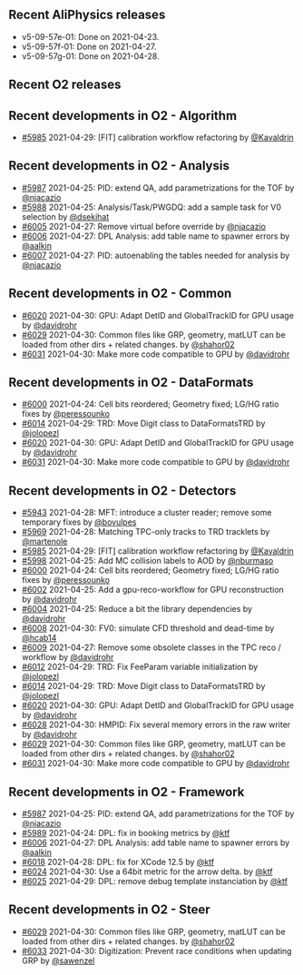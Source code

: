 ## Recent AliPhysics releases
- v5-09-57e-01: Done on 2021-04-23.
- v5-09-57f-01: Done on 2021-04-27.
- v5-09-57g-01: Done on 2021-04-28.
## Recent O2 releases
## Recent developments in O2 - Algorithm
- [\#5985](https://github.com/AliceO2Group/AliceO2/pull/5985) 2021-04-29: [FIT] calibration workflow refactoring by [@Kavaldrin](https://github.com/Kavaldrin)
## Recent developments in O2 - Analysis
- [\#5987](https://github.com/AliceO2Group/AliceO2/pull/5987) 2021-04-25: PID: extend QA, add parametrizations for the TOF by [@njacazio](https://github.com/njacazio)
- [\#5988](https://github.com/AliceO2Group/AliceO2/pull/5988) 2021-04-25: Analysis/Task/PWGDQ: add a sample task for V0 selection by [@dsekihat](https://github.com/dsekihat)
- [\#6005](https://github.com/AliceO2Group/AliceO2/pull/6005) 2021-04-27: Remove virtual before override by [@njacazio](https://github.com/njacazio)
- [\#6006](https://github.com/AliceO2Group/AliceO2/pull/6006) 2021-04-27: DPL Analysis: add table name to spawner errors by [@aalkin](https://github.com/aalkin)
- [\#6007](https://github.com/AliceO2Group/AliceO2/pull/6007) 2021-04-27: PID: autoenabling the tables needed for analysis by [@njacazio](https://github.com/njacazio)
## Recent developments in O2 - Common
- [\#6020](https://github.com/AliceO2Group/AliceO2/pull/6020) 2021-04-30: GPU: Adapt DetID and GlobalTrackID for GPU usage by [@davidrohr](https://github.com/davidrohr)
- [\#6029](https://github.com/AliceO2Group/AliceO2/pull/6029) 2021-04-30: Common files like GRP, geometry, matLUT can be loaded from other dirs + related changes. by [@shahor02](https://github.com/shahor02)
- [\#6031](https://github.com/AliceO2Group/AliceO2/pull/6031) 2021-04-30: Make more code compatible to GPU by [@davidrohr](https://github.com/davidrohr)
## Recent developments in O2 - DataFormats
- [\#6000](https://github.com/AliceO2Group/AliceO2/pull/6000) 2021-04-24: Cell bits reordered; Geometry fixed; LG/HG ratio fixes by [@peressounko](https://github.com/peressounko)
- [\#6014](https://github.com/AliceO2Group/AliceO2/pull/6014) 2021-04-29: TRD: Move Digit class to DataFormatsTRD by [@jolopezl](https://github.com/jolopezl)
- [\#6020](https://github.com/AliceO2Group/AliceO2/pull/6020) 2021-04-30: GPU: Adapt DetID and GlobalTrackID for GPU usage by [@davidrohr](https://github.com/davidrohr)
- [\#6031](https://github.com/AliceO2Group/AliceO2/pull/6031) 2021-04-30: Make more code compatible to GPU by [@davidrohr](https://github.com/davidrohr)
## Recent developments in O2 - Detectors
- [\#5943](https://github.com/AliceO2Group/AliceO2/pull/5943) 2021-04-28: MFT:  introduce a cluster reader; remove some temporary fixes by [@bovulpes](https://github.com/bovulpes)
- [\#5969](https://github.com/AliceO2Group/AliceO2/pull/5969) 2021-04-28: Matching TPC-only tracks to TRD tracklets by [@martenole](https://github.com/martenole)
- [\#5985](https://github.com/AliceO2Group/AliceO2/pull/5985) 2021-04-29: [FIT] calibration workflow refactoring by [@Kavaldrin](https://github.com/Kavaldrin)
- [\#5998](https://github.com/AliceO2Group/AliceO2/pull/5998) 2021-04-25: Add MC collision labels to AOD by [@nburmaso](https://github.com/nburmaso)
- [\#6000](https://github.com/AliceO2Group/AliceO2/pull/6000) 2021-04-24: Cell bits reordered; Geometry fixed; LG/HG ratio fixes by [@peressounko](https://github.com/peressounko)
- [\#6002](https://github.com/AliceO2Group/AliceO2/pull/6002) 2021-04-25: Add a gpu-reco-workflow for GPU reconstruction by [@davidrohr](https://github.com/davidrohr)
- [\#6004](https://github.com/AliceO2Group/AliceO2/pull/6004) 2021-04-25: Reduce a bit the library dependencies by [@davidrohr](https://github.com/davidrohr)
- [\#6008](https://github.com/AliceO2Group/AliceO2/pull/6008) 2021-04-30: FV0: simulate CFD threshold and dead-time by [@hcab14](https://github.com/hcab14)
- [\#6009](https://github.com/AliceO2Group/AliceO2/pull/6009) 2021-04-27: Remove some obsolete classes in the TPC reco / workflow by [@davidrohr](https://github.com/davidrohr)
- [\#6012](https://github.com/AliceO2Group/AliceO2/pull/6012) 2021-04-29: TRD: Fix FeeParam variable initialization by [@jolopezl](https://github.com/jolopezl)
- [\#6014](https://github.com/AliceO2Group/AliceO2/pull/6014) 2021-04-29: TRD: Move Digit class to DataFormatsTRD by [@jolopezl](https://github.com/jolopezl)
- [\#6020](https://github.com/AliceO2Group/AliceO2/pull/6020) 2021-04-30: GPU: Adapt DetID and GlobalTrackID for GPU usage by [@davidrohr](https://github.com/davidrohr)
- [\#6028](https://github.com/AliceO2Group/AliceO2/pull/6028) 2021-04-30: HMPID: Fix several memory errors in the raw writer by [@davidrohr](https://github.com/davidrohr)
- [\#6029](https://github.com/AliceO2Group/AliceO2/pull/6029) 2021-04-30: Common files like GRP, geometry, matLUT can be loaded from other dirs + related changes. by [@shahor02](https://github.com/shahor02)
- [\#6031](https://github.com/AliceO2Group/AliceO2/pull/6031) 2021-04-30: Make more code compatible to GPU by [@davidrohr](https://github.com/davidrohr)
## Recent developments in O2 - Framework
- [\#5987](https://github.com/AliceO2Group/AliceO2/pull/5987) 2021-04-25: PID: extend QA, add parametrizations for the TOF by [@njacazio](https://github.com/njacazio)
- [\#5989](https://github.com/AliceO2Group/AliceO2/pull/5989) 2021-04-24: DPL: fix in booking metrics by [@ktf](https://github.com/ktf)
- [\#6006](https://github.com/AliceO2Group/AliceO2/pull/6006) 2021-04-27: DPL Analysis: add table name to spawner errors by [@aalkin](https://github.com/aalkin)
- [\#6018](https://github.com/AliceO2Group/AliceO2/pull/6018) 2021-04-28: DPL: fix for XCode 12.5 by [@ktf](https://github.com/ktf)
- [\#6024](https://github.com/AliceO2Group/AliceO2/pull/6024) 2021-04-30: Use a 64bit metric for the arrow delta. by [@ktf](https://github.com/ktf)
- [\#6025](https://github.com/AliceO2Group/AliceO2/pull/6025) 2021-04-29: DPL: remove debug template instanciation by [@ktf](https://github.com/ktf)
## Recent developments in O2 - Steer
- [\#6029](https://github.com/AliceO2Group/AliceO2/pull/6029) 2021-04-30: Common files like GRP, geometry, matLUT can be loaded from other dirs + related changes. by [@shahor02](https://github.com/shahor02)
- [\#6033](https://github.com/AliceO2Group/AliceO2/pull/6033) 2021-04-30: Digitization: Prevent race conditions when updating GRP by [@sawenzel](https://github.com/sawenzel)
